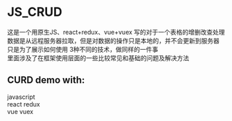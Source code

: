 # JS_CRUD
这是一个用原生JS、react+redux、vue+vuex 写的对于一个表格的增删改查处理  
数据是从远程服务器拉取，但是对数据的操作只是本地的，并不会更新到服务器  
只是为了展示如何使用 3种不同的技术，做同样的一件事  
里面涉及了在框架使用层面的一些比较常见和基础的问题及解决方法  
## CURD demo with: 
javascript  
react redux  
vue vuex  

###


